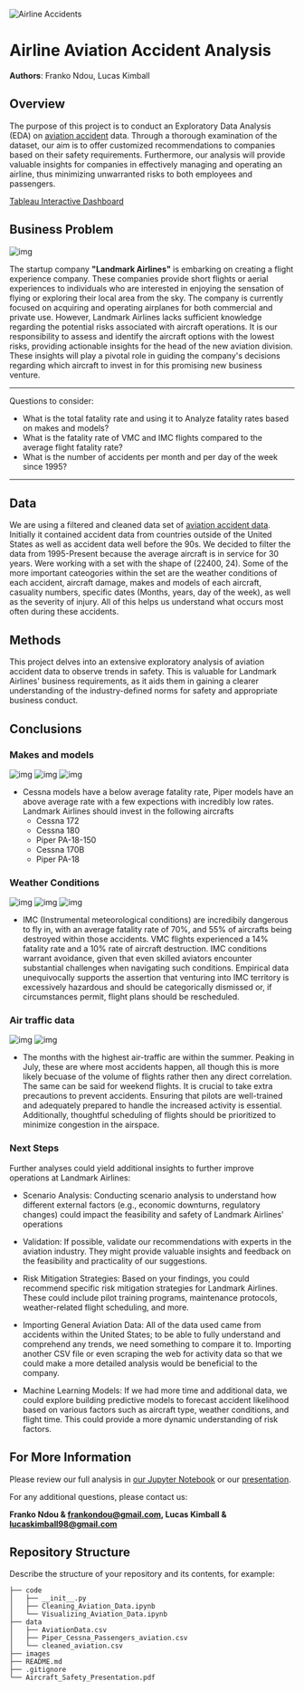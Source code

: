 ![Airline Accidents](./images/web-banner_1158x400px.jpg)

# Airline Aviation Accident Analysis

**Authors**: Franko Ndou, Lucas Kimball

## Overview

The purpose of this project is to conduct an Exploratory Data Analysis (EDA) on [aviation accident](https://www.kaggle.com/datasets/khsamaha/aviation-accident-database-synopses) data. Through a thorough examination of the dataset, our aim is to offer customized recommendations to companies based on their safety requirements. Furthermore, our analysis will provide valuable insights for companies in effectively managing and operating an airline, thus minimizing unwarranted risks to both employees and passengers.

[Tableau Interactive Dashboard](https://public.tableau.com/shared/3FGQK2CJW?:display_count=n&:origin=viz_share_link)

## Business Problem

![img](./images/istockphoto-1455300089-612x612.jpg)

The startup company **"Landmark Airlines"** is embarking on creating a flight experience company. These companies provide short flights or aerial experiences to individuals who are interested in enjoying the sensation of flying or exploring their local area from the sky. The company is currently focused on acquiring and operating airplanes for both commercial and private use. However, Landmark Airlines lacks sufficient knowledge regarding the potential risks associated with aircraft operations. It is our responsibility to assess and identify the aircraft options with the lowest risks, providing actionable insights for the head of the new aviation division. These insights will play a pivotal role in guiding the company's decisions regarding which aircraft to invest in for this promising new business venture.

***
Questions to consider:
* What is the total fatality rate and using it to Analyze fatality rates based on makes and models?
* What is the fatality rate of VMC and IMC flights compared to the average flight fatality rate?
* What is the number of accidents per month and per day of the week since 1995?
***

## Data

We are using a filtered and cleaned data set of [aviation accident data](https://www.kaggle.com/datasets/khsamaha/aviation-accident-database-synopses). Initially it contained accident data from countries outside of the United States as well as accident data well before the 90s. We decided to filter the data from 1995-Present because the average aircraft is in service for 30 years. Were working with a set with the shape of (22400, 24). Some of the more important cateogories within the set are the weather conditions of each accident, aircraft damage, makes and models of each aircraft, casuality numbers, specific dates (Months, years, day of the week), as well as the severity of injury. All of this helps us understand what occurs most often during these accidents.

## Methods

This project delves into an extensive exploratory analysis of aviation accident data to observe trends in safety. This is valuable for Landmark Airlines' business requirements, as it aids them in gaining a clearer understanding of the industry-defined norms for safety and appropriate business conduct. 


## Conclusions

### Makes and models
![img](./images/make_plot.png)
![img](./images/cessna_model_plot.png)
![img](./images/piper_model_plot.png)

- Cessna models have a below average fatality rate, Piper models have an above average rate with a few expections with incredibly low rates. Landmark Airlines should invest in the following aircrafts
    - Cessna 172 
    - Cessna 180 
    - Piper PA-18-150 
    - Cessna 170B 
    - Piper PA-18 

### Weather Conditions
![img](./images/weather_count.png)
![img](./images/weather_plot.png)
![img](./images/aircraft_damage.png)

- IMC (Instrumental meteorological conditions) are incredibily dangerous to fly in, with an average fatality rate of 70%, and 55% of aircrafts being destroyed within those accidents. VMC flights experienced a 14% fatality rate and a 10% rate of aircraft destruction. IMC conditions warrant avoidance, given that even skilled aviators encounter substantial challenges when navigating such conditions. Empirical data unequivocally supports the assertion that venturing into IMC territory is excessively hazardous and should be categorically dismissed or, if circumstances permit, flight plans should be rescheduled.

### Air traffic data
![img](./images/month_count.png)
![img](./images/day_count.png)

- The months with the highest air-traffic are within the summer. Peaking in July, these are where most accidents happen, all though this is more likely becuase of the volume of flights rather then any direct correlation. The same can be said for weekend flights. It is crucial to take extra precautions to prevent accidents. Ensuring that pilots are well-trained and adequately prepared to handle the increased activity is essential. Additionally, thoughtful scheduling of flights should be prioritized to minimize congestion in the airspace.


### Next Steps
 
Further analyses could yield additional insights to further improve operations at Landmark Airlines:

- Scenario Analysis: Conducting scenario analysis to understand how different external factors (e.g., economic downturns, regulatory changes) could impact the feasibility and safety of Landmark Airlines' operations


- Validation: If possible, validate our recommendations with experts in the aviation industry. They might provide valuable insights and feedback on the feasibility and practicality of our suggestions.

- Risk Mitigation Strategies: Based on your findings, you could recommend specific risk mitigation strategies for Landmark Airlines. These could include pilot training programs, maintenance protocols, weather-related flight scheduling, and more.

- Importing General Aviation Data: All of the data used came from accidents within the United States; to be able to fully understand and comprehend any trends, we need something to compare it to. Importing another CSV file or even scraping the web for activity data so that we could make a more detailed analysis would be beneficial to the company.

- Machine Learning Models: If we had more time and additional data, we could explore building predictive models to forecast accident likelihood based on various factors such as aircraft type, weather conditions, and flight time. This could provide a more dynamic understanding of risk factors.

## For More Information

Please review our full analysis in [our Jupyter Notebook](./code/Visualizing_Aviation_Data.ipynb) or our [presentation](./Aircraft_Safety_Presentation.pdf).

For any additional questions, please contact us:

**Franko Ndou & frankondou@gmail.com, Lucas Kimball & lucaskimball98@gmail.com**

## Repository Structure

Describe the structure of your repository and its contents, for example:

```
├── code
│   ├── __init__.py
│   ├── Cleaning_Aviation_Data.ipynb
│   └── Visualizing_Aviation_Data.ipynb
├── data
│   ├── AviationData.csv
│   ├── Piper_Cessna_Passengers_aviation.csv
│   └── cleaned_aviation.csv
├── images
├── README.md
├── .gitignore
└── Aircraft_Safety_Presentation.pdf
```